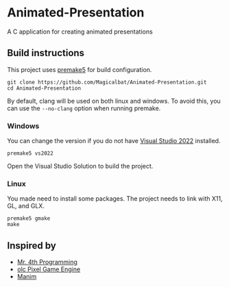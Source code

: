 # Animated-Presentation
A C application for creating animated presentations

## Build instructions
This project uses [premake5](https://premake.github.io/) for build configuration.
```
git clone https://github.com/Magicalbat/Animated-Presentation.git
cd Animated-Presentation
```
By default, clang will be used on both linux and windows. To avoid this, you can use the `--no-clang` option when running premake.
### Windows
You can change the version if you do not have [Visual Studio 2022](https://visualstudio.microsoft.com/vs/) installed.
```
premake5 vs2022
```
Open the Visual Studio Solution to build the project.
### Linux
You made need to install some packages. The project needs to link with X11, GL, and GLX.
```
premake5 gmake
make
```


## Inspired by
- [Mr. 4th Programming](https://www.youtube.com/c/Mr4thProgramming)
- [olc Pixel Game Engine](https://github.com/OneLoneCoder/olcPixelGameEngine)
- [Manim](https://github.com/3b1b/manim)
